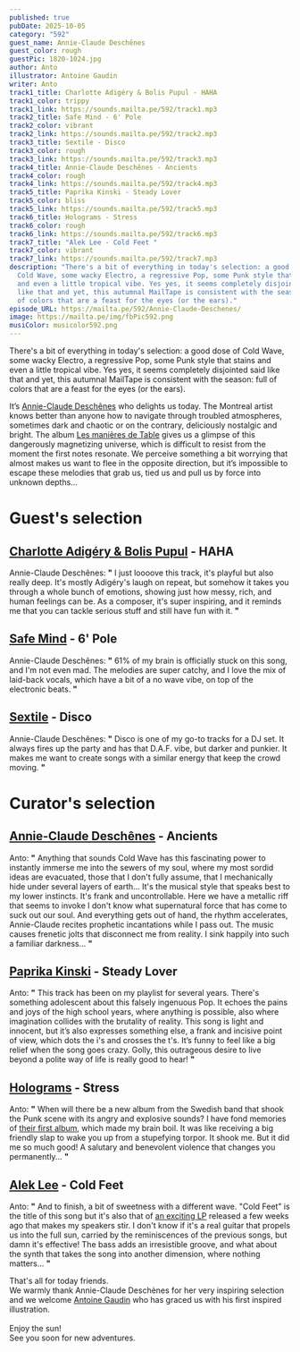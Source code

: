 ```yaml
---
published: true
pubDate: 2025-10-05
category: "592"
guest_name: Annie-Claude Deschênes
guest_color: rough
guestPic: 1820-1024.jpg
author: Anto
illustrator: Antoine Gaudin
writer: Anto
track1_title: Charlotte Adigéry & Bolis Pupul - HAHA
track1_color: trippy
track1_link: https://sounds.mailta.pe/592/track1.mp3
track2_title: Safe Mind - 6' Pole
track2_color: vibrant
track2_link: https://sounds.mailta.pe/592/track2.mp3
track3_title: Sextile - Disco
track3_color: rough
track3_link: https://sounds.mailta.pe/592/track3.mp3
track4_title: Annie-Claude Deschênes - Ancients
track4_color: rough
track4_link: https://sounds.mailta.pe/592/track4.mp3
track5_title: Paprika Kinski - Steady Lover
track5_color: bliss
track5_link: https://sounds.mailta.pe/592/track5.mp3
track6_title: Holograms - Stress
track6_color: rough
track6_link: https://sounds.mailta.pe/592/track6.mp3
track7_title: "Alek Lee - Cold Feet "
track7_color: vibrant
track7_link: https://sounds.mailta.pe/592/track7.mp3
description: "There's a bit of everything in today's selection: a good dose of
  Cold Wave, some wacky Electro, a regressive Pop, some Punk style that stains
  and even a little tropical vibe. Yes yes, it seems completely disjointed said
  like that and yet, this autumnal MailTape is consistent with the season: full
  of colors that are a feast for the eyes (or the ears)."
episode_URL: https://mailta.pe/592/Annie-Claude-Deschenes/
image: https://mailta.pe/img/fbPic592.png
musiColor: musicolor592.png
---
```

There's a bit of everything in today's selection: a good dose of Cold Wave, some wacky Electro, a regressive Pop, some Punk style that stains and even a little tropical vibe. Yes yes, it seems completely disjointed said like that and yet, this autumnal MailTape is consistent with the season: full of colors that are a feast for the eyes (or the ears).

It’s [Annie-Claude Deschênes](https://annie-claudedeschenes.bandcamp.com/music) who delights us today. The Montreal artist knows better than anyone how to navigate through troubled atmospheres, sometimes dark and chaotic or on the contrary, deliciously nostalgic and bright. The album [Les manières de Table](https://annie-claudedeschenes.bandcamp.com/album/les-mani-res-de-table) gives us a glimpse of this dangerously magnetizing universe, which is difficult to resist from the moment the first notes resonate. We perceive something a bit worrying that almost makes us want to flee in the opposite direction, but it’s impossible to escape these melodies that grab us, tied us and pull us by force into unknown depths...

# Guest's selection

## [Charlotte Adigéry & Bolis Pupul](https://charlotteandbolis.bandcamp.com/) - HAHA

 Annie-Claude Deschênes: **"** I just loooove this track, it's playful but also really deep. It's mostly Adigéry's laugh on repeat, but somehow it takes you through a whole bunch of emotions, showing just how messy, rich, and human feelings can be. As a composer, it's super inspiring, and it reminds me that you can tackle serious stuff and still have fun with it. **"** 

## [Safe Mind](https://safemind.bandcamp.com/) - 6' Pole

 Annie-Claude Deschênes: **"** 61% of my brain is officially stuck on this song, and I'm not even mad. The melodies are super catchy, and I love the mix of laid-back vocals, which have a bit of a no wave vibe, on top of the electronic beats. **"** 

## [Sextile](https://sextile.bandcamp.com/) - Disco

 Annie-Claude Deschênes: **"** Disco is one of my go-to tracks for a DJ set. It always fires up the party and has that D.A.F. vibe, but darker and punkier. It makes me want to create songs with a similar energy that keep the crowd moving. **"** 

# Curator's selection

## [Annie-Claude Deschênes](https://annie-claudedeschenes.bandcamp.com/music) - Ancients

 Anto: **"** Anything that sounds Cold Wave has this fascinating power to instantly immerse me into the sewers of my soul, where my most sordid ideas are evacuated, those that I don't fully assume, that I mechanically hide under several layers of earth... It's the musical style that speaks best to my lower instincts. It's frank and uncontrollable. Here we have a metallic riff that seems to invoke I don't know what supernatural force that has come to suck out our soul. And everything gets out of hand, the rhythm accelerates, Annie-Claude recites prophetic incantations while I pass out. The music causes frenetic jolts that disconnect me from reality. I sink happily into such a familiar darkness... **"** 

## [Paprika Kinski](https://paprikakinski.bandcamp.com/) - Steady Lover

 Anto: **"** This track has been on my playlist for several years. There's something adolescent about this falsely ingenuous Pop. It echoes the pains and joys of the high school years, where anything is possible, also where imagination collides with the brutality of reality. This song is light and innocent, but it’s also expresses something else, a frank and incisive point of view, which dots the i's and crosses the t's. It’s funny to feel like a big relief when the song goes crazy. Golly, this outrageous desire to live beyond a polite way of life is really good to hear! **"** 

## [Holograms](https://holograms.se/) - Stress

 Anto: **"** When will there be a new album from the Swedish band that shook the Punk scene with its angry and explosive sounds? I have fond memories of [their first album](https://hologramsct.bandcamp.com/album/holograms), which made my brain boil. It was like receiving a big friendly slap to wake you up from a stupefying torpor. It shook me. But it did me so much good! A salutary and benevolent violence that changes you permanently... **"** 

## [Alek Lee](https://alekleemusic.bandcamp.com/) - Cold Feet 

 Anto: **"** And to finish, a bit of sweetness with a different wave. "Cold Feet" is the title of this song but it's also that of [an exciting LP](https://alekleemusic.bandcamp.com/album/cold-feet) released a few weeks ago that makes my speakers stir. I don't know if it's a real guitar that propels us into the full sun, carried by the reminiscences of the previous songs, but damn it's effective! The bass adds an irresistible groove, and what about the synth that takes the song into another dimension, where nothing matters... **"** 

 That's all for today friends.\
We warmly thank Annie-Claude Deschènes for her very inspiring selection and we welcome [Antoine Gaudin](https://www.instagram.com/antoine__gaudin/) who has graced us with his first inspired illustration.\
\
 Enjoy the sun!\
See you soon for new adventures.
